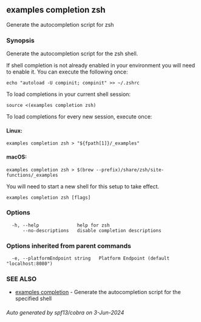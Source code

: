 ## examples completion zsh

Generate the autocompletion script for zsh

### Synopsis

Generate the autocompletion script for the zsh shell.

If shell completion is not already enabled in your environment you will need
to enable it.  You can execute the following once:

	echo "autoload -U compinit; compinit" >> ~/.zshrc

To load completions in your current shell session:

	source <(examples completion zsh)

To load completions for every new session, execute once:

#### Linux:

	examples completion zsh > "${fpath[1]}/_examples"

#### macOS:

	examples completion zsh > $(brew --prefix)/share/zsh/site-functions/_examples

You will need to start a new shell for this setup to take effect.


```
examples completion zsh [flags]
```

### Options

```
  -h, --help              help for zsh
      --no-descriptions   disable completion descriptions
```

### Options inherited from parent commands

```
  -e, --platformEndpoint string   Platform Endpoint (default "localhost:8080")
```

### SEE ALSO

* [examples completion](examples_completion.md)	 - Generate the autocompletion script for the specified shell

###### Auto generated by spf13/cobra on 3-Jun-2024
